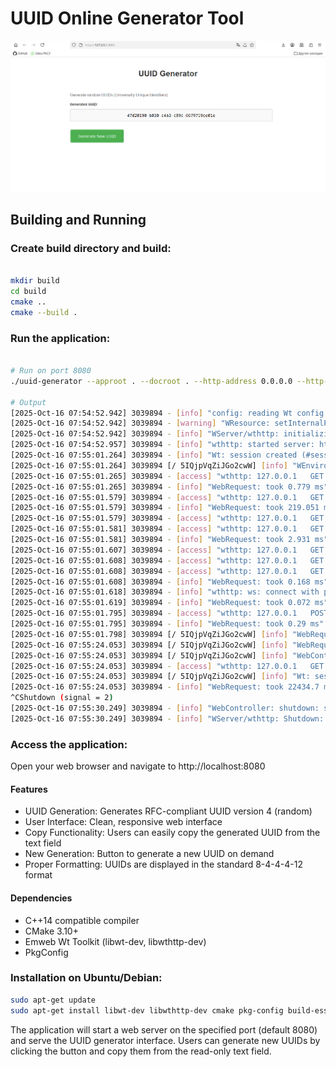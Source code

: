 # UUID Online Generator Tool

![screenshot](./screenshot/screenshot.png)

## Building and Running

### Create build directory and build:

```bash

mkdir build
cd build
cmake ..
cmake --build .
```

### Run the application:

```bash

# Run on port 8080
./uuid-generator --approot . --docroot . --http-address 0.0.0.0 --http-port 8080 --resources-dir=/usr/local/share/Wt/resources

# Output
[2025-Oct-16 07:54:52.942] 3039894 - [info] "config: reading Wt config file: /etc/wt/wt_config.xml (location = './uuid-generator')"
[2025-Oct-16 07:54:52.942] 3039894 - [warning] "WResource: setInternalPath(): adding '/' to start of internal path: styles.css"
[2025-Oct-16 07:54:52.942] 3039894 - [info] "WServer/wthttp: initializing built-in wthttpd"
[2025-Oct-16 07:54:52.957] 3039894 - [info] "wthttp: started server: http://0.0.0.0:8080"
[2025-Oct-16 07:55:01.264] 3039894 - [info] "Wt: session created (#sessions = 1)"
[2025-Oct-16 07:55:01.264] 3039894 [/ 5IQjpVqZiJGo2cwW] [info] "WEnvironment: UserAgent: Mozilla/5.0 (X11; Linux x86_64; rv:140.0) Gecko/20100101 Firefox/140.0"
[2025-Oct-16 07:55:01.265] 3039894 - [access] "wthttp: 127.0.0.1   GET / HTTP/1.1 200 2103"
[2025-Oct-16 07:55:01.265] 3039894 - [info] "WebRequest: took 0.779 ms"
[2025-Oct-16 07:55:01.579] 3039894 - [access] "wthttp: 127.0.0.1   GET /?wtd=5IQjpVqZiJGo2cwW&request=style&page=1 HTTP/1.1 200 95"
[2025-Oct-16 07:55:01.579] 3039894 - [info] "WebRequest: took 219.051 ms"
[2025-Oct-16 07:55:01.579] 3039894 - [access] "wthttp: 127.0.0.1   GET /favicon.ico HTTP/1.1 404 85"
[2025-Oct-16 07:55:01.581] 3039894 - [access] "wthttp: 127.0.0.1   GET /?wtd=5IQjpVqZiJGo2cwW&sid=2969865308&webGL=true&scrW=1920&scrH=1080&tz=420&tzS=Asia%2FNovosibirsk&htmlHistory=true&deployPath=%2F&request=script&rand=910325369 HTTP/1.1 200 17308"
[2025-Oct-16 07:55:01.581] 3039894 - [info] "WebRequest: took 2.931 ms"
[2025-Oct-16 07:55:01.607] 3039894 - [access] "wthttp: 127.0.0.1   GET /resources/themes/default/wt.css HTTP/1.1 200 20654"
[2025-Oct-16 07:55:01.608] 3039894 - [access] "wthttp: 127.0.0.1   GET /resources/moz-transitions.css HTTP/1.1 200 6277"
[2025-Oct-16 07:55:01.608] 3039894 - [access] "wthttp: 127.0.0.1   GET /styles.css HTTP/1.1 200 394"
[2025-Oct-16 07:55:01.608] 3039894 - [info] "WebRequest: took 0.168 ms"
[2025-Oct-16 07:55:01.618] 3039894 - [info] "wthttp: ws: connect with protocol version 13"
[2025-Oct-16 07:55:01.619] 3039894 - [info] "WebRequest: took 0.072 ms"
[2025-Oct-16 07:55:01.795] 3039894 - [access] "wthttp: 127.0.0.1   POST /?wtd=5IQjpVqZiJGo2cwW HTTP/1.1 200 48"
[2025-Oct-16 07:55:01.795] 3039894 - [info] "WebRequest: took 0.29 ms"
[2025-Oct-16 07:55:01.798] 3039894 [/ 5IQjpVqZiJGo2cwW] [info] "WebRequest: took 0.043 ms"
[2025-Oct-16 07:55:24.053] 3039894 [/ 5IQjpVqZiJGo2cwW] [info] "WebRequest: took 0.077 ms"
[2025-Oct-16 07:55:24.053] 3039894 [/ 5IQjpVqZiJGo2cwW] [info] "WebController: Removing session 5IQjpVqZiJGo2cwW"
[2025-Oct-16 07:55:24.053] 3039894 - [access] "wthttp: 127.0.0.1   GET /?wtd=5IQjpVqZiJGo2cwW&request=ws HTTP/1.1 101 13"
[2025-Oct-16 07:55:24.053] 3039894 [/ 5IQjpVqZiJGo2cwW] [info] "Wt: session destroyed (#sessions = 0)"
[2025-Oct-16 07:55:24.053] 3039894 - [info] "WebRequest: took 22434.7 ms"
^CShutdown (signal = 2)
[2025-Oct-16 07:55:30.249] 3039894 - [info] "WebController: shutdown: stopping 0 sessions."
[2025-Oct-16 07:55:30.249] 3039894 - [info] "WServer/wthttp: Shutdown: stopping web server."
```

### Access the application:

Open your web browser and navigate to http://localhost:8080

#### Features

- UUID Generation: Generates RFC-compliant UUID version 4 (random)
- User Interface: Clean, responsive web interface
- Copy Functionality: Users can easily copy the generated UUID from the text field
- New Generation: Button to generate a new UUID on demand
- Proper Formatting: UUIDs are displayed in the standard 8-4-4-4-12 format

#### Dependencies

- C++14 compatible compiler
- CMake 3.10+
- Emweb Wt Toolkit (libwt-dev, libwthttp-dev)
- PkgConfig

### Installation on Ubuntu/Debian:

```bash
sudo apt-get update
sudo apt-get install libwt-dev libwthttp-dev cmake pkg-config build-essential
```

The application will start a web server on the specified port (default 8080) and serve the UUID generator interface. Users can generate new UUIDs by clicking the button and copy them from the read-only text field.
